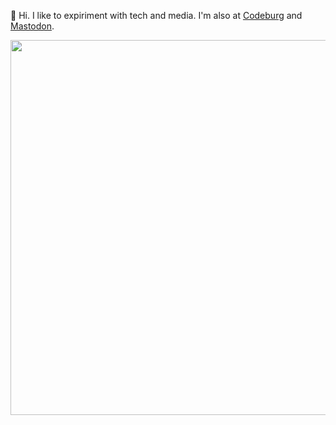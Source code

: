 👋 Hi. I like to expiriment with tech and media. I'm also at [Codeburg](https://codeberg.org/rae) and [Mastodon](https://kolektiva.social/@rae).

<!---
raelovejoy/raelovejoy is a ✨ special ✨ repository because its `README.md` (this file) appears on your GitHub profile.
You can click the Preview link to take a look at your changes.
--->

<img src="https://files.lvjy.net/rle.gif" width="600" align="center"/>
